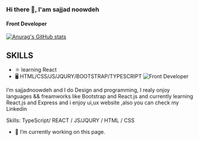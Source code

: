 ### Hi there 👋, I'am sajjad noowdeh
#### Front Developer
[![Anurag's GitHub stats](https://github-readme-stats.vercel.app/api?username=sajjadnoowdeh)](https://github.com/anuraghazra/github-readme-stats)

## SKILLS
* ⚛️ learning React
* 🖥 HTML/CSS/JS/JQURY/BOOTSTRAP/TYPESCRIPT
![Front Developer](https://64.media.tumblr.com/2d0af9c90d1b1107313cc20bda01548a/tumblr_outwxnanpp1u79o2lo1_1280.gifv)

I’m sajjadnoowdeh and I do  Design and programming, I realy onjoy languages && freamworks like Bootstrap and React.js and currently learning React.js and Express and i enjoy ui,ux website ,also you can check my Linkedin 



Skills: TypeScript/ REACT / JS/JQURY / HTML / CSS

- 🔭 I’m currently working on this page. 



